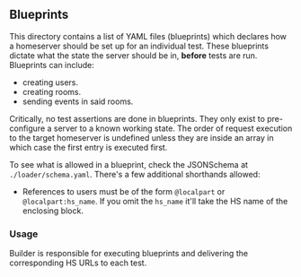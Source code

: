 ## Blueprints

This directory contains a list of YAML files (blueprints) which declares how a homeserver should be set up for an individual test.
These blueprints dictate what the state the server should be in, **before** tests are run. Blueprints can include:
 - creating users.
 - creating rooms.
 - sending events in said rooms.

Critically, no test assertions are done in blueprints. They only exist to pre-configure a server to a known working state. The order of
request execution to the target homeserver is undefined unless they are inside an array in which case the first entry is executed first.

To see what is allowed in a blueprint, check the JSONSchema at `./loader/schema.yaml`. There's a few additional shorthands allowed:
 - References to users must be of the form `@localpart` or `@localpart:hs_name`. If you omit the `hs_name` it'll take the HS name of the enclosing block.

### Usage

Builder is responsible for executing blueprints and delivering the corresponding HS URLs to each test.